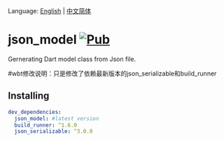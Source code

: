 
Language: [English](README.md) | [中文简体](README-ZH.md)


# json_model [![Pub](https://img.shields.io/pub/v/json_model.svg?style=flat-square)](https://pub.dartlang.org/packages/json_model)

Gernerating Dart model class from Json file.

#wbt修改说明：只是修改了依赖最新版本的json_serializable和build_runner
## Installing

```yaml
dev_dependencies:
  json_model: #latest version
  build_runner: ^1.6.0
  json_serializable: ^3.0.0
```
